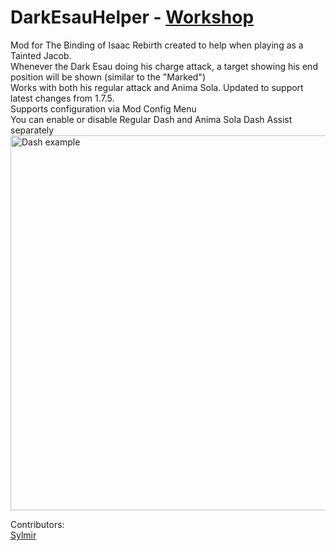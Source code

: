 # DarkEsauHelper - [Workshop](https://steamcommunity.com/sharedfiles/filedetails/?id=2496789708)

Mod for The Binding of Isaac Rebirth created to help when playing as a Tainted Jacob.
<br/>
Whenever the Dark Esau doing his charge attack, a target showing his end position will be shown (similar to the "Marked")
<br/>
Works with both his regular attack and Anima Sola.
Updated to support latest changes from 1.7.5.
<br/>
Supports configuration via Mod Config Menu 
<br/>
You can enable or disable Regular Dash and Anima Sola Dash Assist separately
<br/>
<img src="https://user-images.githubusercontent.com/19620887/160304936-89f021c9-8239-41e9-822d-c266fd2279f8.gif" alt="Dash example" width="600"/>

Contributors:<br/>
[Sylmir](https://steamcommunity.com/profiles/76561198214567391)
